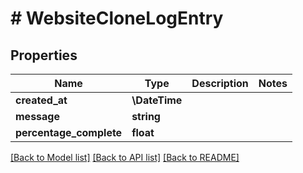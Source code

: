 # # WebsiteCloneLogEntry

## Properties

Name | Type | Description | Notes
------------ | ------------- | ------------- | -------------
**created_at** | **\DateTime** |  |
**message** | **string** |  |
**percentage_complete** | **float** |  |

[[Back to Model list]](../../README.md#models) [[Back to API list]](../../README.md#endpoints) [[Back to README]](../../README.md)
